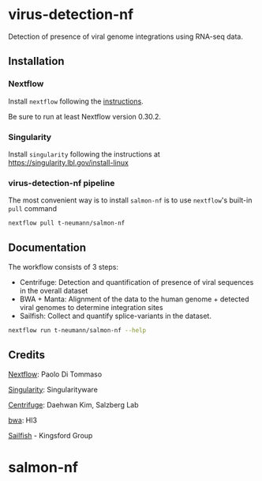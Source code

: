# virus-detection-nf
Detection of presence of viral genome integrations using RNA-seq data.

## Installation

### Nextflow
Install `nextflow` following the [instructions](https://www.nextflow.io/docs/latest/getstarted.html).

Be sure to run at least Nextflow version 0.30.2.

### Singularity
Install `singularity` following the instructions at
https://singularity.lbl.gov/install-linux

### virus-detection-nf pipeline

The most convenient way is to install `salmon-nf` is to use `nextflow`'s built-in `pull` command
```bash
nextflow pull t-neumann/salmon-nf
```

## Documentation

The workflow consists of 3 steps:

* Centrifuge: Detection and quantification of presence of viral sequences in the overall dataset
* BWA + Manta: Alignment of the data to the human genome + detected viral genomes to determine integration sites
* Sailfish: Collect and quantify splice-variants in the dataset.

```bash
nextflow run t-neumann/salmon-nf --help
```

## Credits
[Nextflow](https://github.com/nextflow-io/nextflow):  Paolo Di Tommaso

[Singularity](https://singularity.lbl.gov): Singularityware

[Centrifuge](https://ccb.jhu.edu/software/centrifuge/): Daehwan Kim, Salzberg Lab

[bwa](http://bio-bwa.sourceforge.net/): Hl3

[Sailfish](https://github.com/kingsfordgroup/sailfish) - Kingsford Group
# salmon-nf
